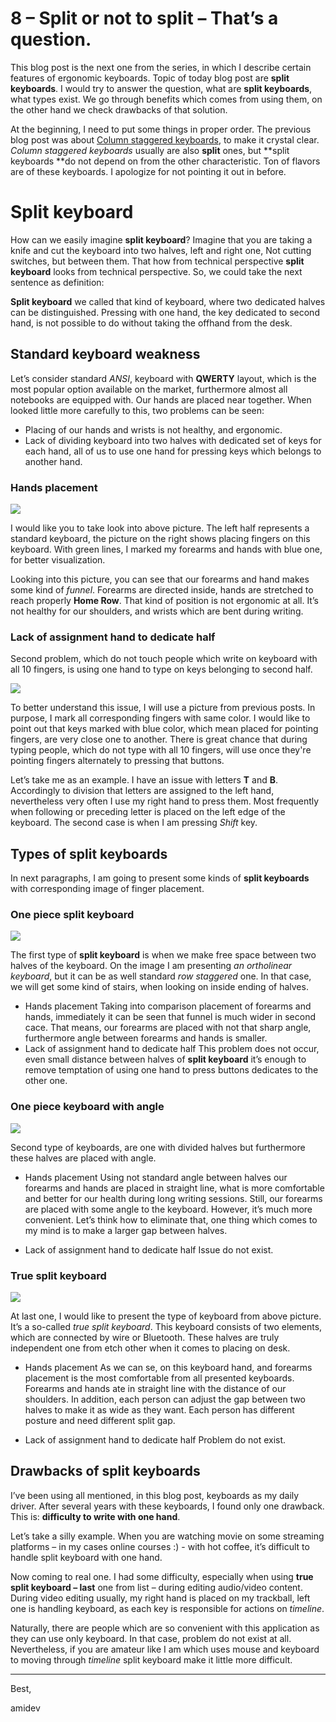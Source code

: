 # 8 – Split or not to split – That’s a question.

This blog post is the next one from the series, in which I describe certain features of ergonomic keyboards. Topic of today blog post are **split keyboards**. I would try to answer the question, what are **split keyboards**, what types exist. We go through benefits which comes from using them, on the other hand we check drawbacks of that solution.

At the beginning, I need to put some things in proper order. The previous blog post was about [Column staggered keyboards](../7_column_staggered_keyboards/index.md), to make it crystal clear. _Column staggered keyboards_ usually are also **split** ones, but **split keyboards **do not depend on from the other characteristic. Ton of flavors are of these keyboards. I apologize for not pointing it out in before.

# Split keyboard
How can we easily imagine **split keyboard**? Imagine that you are taking a knife and cut the keyboard into two halves, left and right one, Not cutting switches, but between them. That how from technical perspective **split keyboard** looks from technical perspective.
So, we could take the next sentence as definition:

**Split keyboard** we called that kind of keyboard, where two dedicated halves can be distinguished. Pressing with one hand, the key dedicated to second hand, is not possible to do without taking the offhand from the desk.


## Standard keyboard weakness 
Let’s consider standard _ANSI_, keyboard with **QWERTY** layout, which is the most popular option available on the market, furthermore almost all notebooks are equipped with. Our hands are placed near together. When looked little more carefully to this, two problems can be seen:

- Placing of our hands and wrists is not healthy, and ergonomic.
- Lack of dividing keyboard into two halves with dedicated set of keys for each hand, all of us to use one hand for pressing keys which belongs to another hand. 

### Hands placement
![](./8_hands_anne.jpeg)

I would like you to take look into above picture. The left half represents a standard keyboard, the picture on the right shows placing fingers on this keyboard. With green lines, I marked my forearms and hands with blue one, for better visualization.

Looking into this picture, you can see that our forearms and hand makes some kind of _funnel_. Forearms are directed inside, hands are stretched to reach properly **Home Row**. That kind of position is not ergonomic at all. It’s not healthy for our shoulders, and wrists which are bent during writing.

### Lack of assignment hand to dedicate half 
Second problem, which do not touch people which write on keyboard with all 10 fingers, is using one hand to type on keys belonging to second half.

![](./8_fingers_assignement.jpeg)

To better understand this issue, I will use a picture from previous posts. In purpose, I mark all corresponding fingers with same color. I would like to point out that keys marked with blue color, which mean placed for pointing fingers, are very close one to another. There is great chance that during typing people, which do not type with all 10 fingers, will use once they're pointing fingers alternately to pressing that buttons.

Let’s take me as an example. I have an issue with letters **T** and **B**. Accordingly to division that letters are assigned to the left hand, nevertheless very often I use my right hand to press them. Most frequently when following or preceding letter is placed on the left edge of the keyboard. The second case is when I am pressing _Shift_ key.

## Types of split keyboards
In next paragraphs, I am going to present some kinds of **split keyboards** with corresponding image of finger placement.

### One piece split keyboard 
![](./8_hands_orto.jpeg)

The first type of **split keyboard** is when we make free space between two halves of the keyboard. On the image I am presenting _an ortholinear keyboard_, but it can be as well standard _row staggered_ one. In that case, we will get some kind of stairs, when looking on inside ending of halves.

- Hands placement
	Taking into comparison placement of forearms and hands, immediately it can be seen that funnel is much wider in second cace. That means, our forearms are placed with not that sharp angle, furthermore angle between forearms and hands is smaller.
- Lack of assignment hand to dedicate half
	This problem does not occur, even small distance between halves of **split keyboard** it’s enough to remove temptation of using one hand to press buttons dedicates to the other one.

### One piece keyboard with angle
![](./8_hands_atreus.jpeg)

Second type of keyboards, are one with divided halves but furthermore these halves are placed with angle.
- Hands placement
	Using not standard angle between halves our forearms and hands are placed in straight line, what is more comfortable and better for our health during long writing sessions. Still, our forearms are placed with some angle to the keyboard. However, it’s much more convenient. Let’s think how to eliminate that, one thing which comes to my mind is to make a larger gap between halves. 

- Lack of assignment hand to dedicate half
	Issue do not exist. 

### True split keyboard
![](./8_hands_dactyl.jpeg)

At last one, I would like to present the type of keyboard from above picture. It’s a so-called _true split keyboard_.  This keyboard consists of two elements, which are connected by wire or Bluetooth. These halves are truly independent one from etch other when it comes to placing on desk. 

- Hands placement
	As we can se, on this keyboard hand, and forearms placement is the most comfortable from all presented keyboards. Forearms and hands ate in straight line with the distance of our shoulders. In addition, each person can adjust the gap between two halves to make it as wide as they want. Each person has different posture and need different split gap.

- Lack of assignment hand to dedicate half
	Problem do not exist. 

## Drawbacks of split keyboards
I’ve been using all mentioned, in this blog post, keyboards as my daily driver. After several years with these keyboards, I found only one drawback. This is: **difficulty to write with one hand**.

Let’s take a silly example. When you are watching movie on some streaming platforms – in my cases online courses :) - with hot coffee, it’s difficult to handle split keyboard with one hand.

Now coming to real one. I had some difficulty, especially when using **true split keyboard – last** one from list – during editing audio/video content. During video editing usually, my right hand is placed on my trackball, left one is handling keyboard, as each key is responsible for actions on _timeline_.

Naturally, there are people which are so convenient with this application as they can use only keyboard. In that case, problem do not exist at all. Nevertheless, if you are amateur like I am which uses mouse and keyboard to moving through _timeline_ split keyboard make it little more difficult.  


---

Best,

amidev



 


